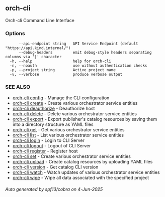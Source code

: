 ## orch-cli

Orch-cli Command Line Interface

### Options

```
      --api-endpoint string   API Service Endpoint (default "https://api.kind.internal/")
      --debug-headers         emit debug-style headers separating columns via '|' character
  -h, --help                  help for orch-cli
  -n, --noauth                use without authentication checks
  -p, --project string        Active project name
  -v, --verbose               produce verbose output
```

### SEE ALSO

* [orch-cli config](orch-cli_config.md)	 - Manage the CLI configuration
* [orch-cli create](orch-cli_create.md)	 - Create various orchestrator service entities
* [orch-cli deauthorize](orch-cli_deauthorize.md)	 - Deauthorize host
* [orch-cli delete](orch-cli_delete.md)	 - Delete various orchestrator service entities
* [orch-cli export](orch-cli_export.md)	 - Export publisher's catalog resources by saving them into a directory structure as YAML files
* [orch-cli get](orch-cli_get.md)	 - Get various orchestrator service entities
* [orch-cli list](orch-cli_list.md)	 - List various orchestrator service entities
* [orch-cli login](orch-cli_login.md)	 - Login to CLI Server
* [orch-cli logout](orch-cli_logout.md)	 - Logout of CLI Server
* [orch-cli register](orch-cli_register.md)	 - Register host
* [orch-cli set](orch-cli_set.md)	 - Create various orchestrator service entities
* [orch-cli upload](orch-cli_upload.md)	 - Create catalog resources by uploading YAML files
* [orch-cli version](orch-cli_version.md)	 - Get catalog CLI version
* [orch-cli watch](orch-cli_watch.md)	 - Watch updates of various orchestrator service entities
* [orch-cli wipe](orch-cli_wipe.md)	 - Wipe all data associated with the specified project

###### Auto generated by spf13/cobra on 4-Jun-2025
